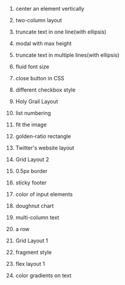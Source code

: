 1. center an element vertically

4. two-column layout

2. truncate text in one line(with ellipsis)

5. modal with max height

3. truncate text in multiple lines(with ellipsis)

24. fluid font size

12. close button in CSS

6. different checkbox style

21. Holy Grail Layout

13. list numbering

11. fit the image

10. golden-ratio rectangle

8. Twitter's website layout

23. Grid Layout 2

14. 0.5px border

20. sticky footer

19. color of input elements

15. doughnut chart

9. multi-column text

7. a row

22. Grid Layout 1

17. fragment style

16. flex layout 1

18. color gradients on text